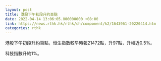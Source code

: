 ```yaml
---
layout: post
title: 港股下午初段升約百點
date: 2022-04-14 13:06:05.000000000 +08:00
link: https://news.rthk.hk/rthk/ch/component/k2/1643961-20220414.htm
categories: rthk
---
```


港股下午初段升約百點，恒生指數較早時報21472點，升97點，升幅近0.5%。

科技指數升約1%。
